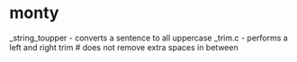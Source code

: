 # monty
_string_toupper - converts a sentence to all uppercase
_trim.c - performs a left and right trim # does not remove extra spaces in between
